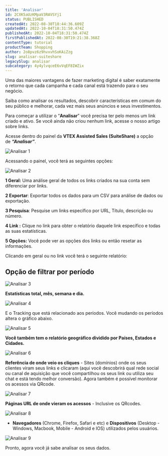 ```yaml
---
title: 'Analisar'
id: 2CXK5aUzKMpaV3RAVSYj1
status: PUBLISHED
createdAt: 2022-08-30T18:44:36.609Z
updatedAt: 2022-10-04T18:31:50.474Z
publishedAt: 2022-10-04T18:31:50.474Z
firstPublishedAt: 2022-08-30T19:21:38.368Z
contentType: tutorial
productTeam: Shopping
author: 2o8pvz6z9hvxvhSoKAiZzg
slug: analisar-suiteshare
legacySlug: analisar
subcategory: 4y4ylvqceE6vVqEF8IWZix
---
```


Uma das maiores vantagens de fazer marketing digital é saber exatamente o retorno que cada campanha e cada canal está trazendo para o seu negócio.   

Saiba como analisar os resultados, descobrir características em comum do seu público e melhorar, cada vez mais seus anúncios e seus investimentos. 

Para começar a utilizar o “**Analisar**” você precisa ter pelo menos um link criado e ativo. Se você ainda não criou nenhum link, acesse o nosso artigo sobre links. 

Acesse dentro do painel da **VTEX Assisted Sales (SuiteShare)** a opção de _**“Analisar”**_. 

![Analisar 1](//images.ctfassets.net/alneenqid6w5/XOt7xPapUQ3iYaRLYsQQK/c3c07991814af5cc1e22cebabae6fe87/image.png)

Acessando o painel, você terá as seguintes opções:

![Analisar 2](//images.ctfassets.net/alneenqid6w5/48TT5uIth5qpUc2DG9cVWV/be55b7a75b930988a13125ca54337577/image.png)

**1 Geral:** Uma análise geral de todos os links criados na sua conta sem diferenciar por links.

**2 Exportar**: Exportar todos os dados para um CSV para análise de dados ou exportação. 

**3 Pesquisa**: Pesquise um links específico por URL, Título, descrição ou número. 

**4 Link :** Clique no link para obter o relatório daquele link específico e todas as suas estatísticas.  

**5 Opções:** Você pode ver as opções dos links ou então resetar as informações. 

Clicando em geral ou no link você terá o seguinte relatório: 

## Opção de filtrar por período

![Analisar 3](//images.ctfassets.net/alneenqid6w5/1tMhqp6iaxzBHrB6PBJdKH/3532a9535d8592409b681ea22af5a06a/Screenshot_2022-08-30_at_15-49-58_Analisar.png)

**Estatísticas total, mês, semana e dia.** 

![Analisar 4](//images.ctfassets.net/alneenqid6w5/2DZluzvUBtUoMY9wUdjwUF/0c2e372fdf47e2dc242a8b9d0eed8cc0/Screenshot_2022-08-30_at_15-50-06_Analisar.png)

E o Tracking que está relacionado aos períodos. Você mudando os períodos altera o gráfico abaixo.

![Analisar 5](//images.ctfassets.net/alneenqid6w5/3rX7ajgRqtwoN4nOUHSRDq/55f816b883428504ef08f0d6a0037c07/Screenshot_2022-08-30_at_15-50-11_Analisar.png)

**Você também tem o relatório geográfico dividido por Países, Estados e Cidades.** 

![Analisar 6](//images.ctfassets.net/alneenqid6w5/5RfLQis64rfCy3ANOqhJPP/48f8adc0ecf35cffb1f5f692bb61142b/Screenshot_2022-08-30_at_15-50-15_Analisar.png)

**Referência de onde veio os cliques** - Sites (domínios) onde os seus clientes viram seus links e clicaram (aqui você descobrirá qual rede social ou canal de aquisição que você compartilhou os seus link ou utiliza seu chat e está tendo melhor conversão). Agora também é possível monitorar os acessos via QRcode.

![Analisar 7](//images.ctfassets.net/alneenqid6w5/1a0BpP3gTuD31CCkWLP5tJ/033e1a5fcc4df17b3fb1eee67eac5c7d/Screenshot_2022-08-30_at_15-50-21_Analisar.png)

**Páginas URL de onde vieram os acessos** - Inclusive os QRcodes. 

![Analisar 8](//images.ctfassets.net/alneenqid6w5/4aoekMLr0yXq1ip706jHbm/1c014e91910e44276d0722b0b86b7fe4/Screenshot_2022-08-30_at_15-50-25_Analisar.png)

- **Navegadores** (Chrome, Firefox, Safari e etc) e **Dispositivos** (Desktop - Windows, Macbook, Mobile - Android e IOS) utilizados pelos usuários.

![Analisar 9](//images.ctfassets.net/alneenqid6w5/1kIISQHtXhbUYfzARwmUvP/55d79bc433500613da6dc478969de56f/Screenshot_2022-08-30_at_15-50-29_Analisar.png)

Pronto, agora você já sabe analisar os seus dados.
